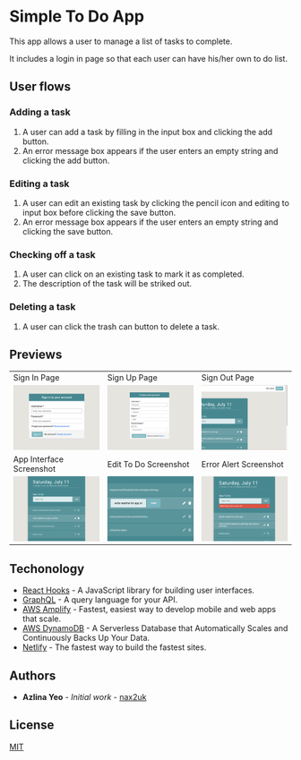 # Simple To Do App
This app allows a user to manage a list of tasks to complete.

It includes a login in page so that each user can have his/her own to do list.

## User flows

### Adding a task

1. A user can add a task by filling in the input box and clicking the add button.
1. An error message box appears if the user enters an empty string and clicking the add button.

### Editing a task

1. A user can edit an existing task by clicking the pencil icon and editing to input box before clicking the save button.
1. An error message box appears if the user enters an empty string and clicking the save button.

### Checking off a task

1. A user can click on an existing task to mark it as completed.
1. The description of the task will be striked out.


### Deleting a task

1. A user can click the trash can button to delete a task.

## Previews
<table>
  <tr>
    <td>Sign In Page</td>
     <td>Sign Up Page</td>
     <td>Sign Out Page</td>
  </tr>
  <tr>
    <td><img src="/public/images/user-stories/login.png" width=250></td>
    <td><img src="/public/images/user-stories/signup.png" width=250></td>
    <td><img src="/public/images/user-stories/logout.png" width=250></td>
  </tr>
    <tr>
    <td>App Interface Screenshot</td>
     <td>Edit To Do Screenshot</td>
     <td>Error Alert Screenshot</td>
  </tr>
  <tr>
    <td><img src="/public/images/user-stories/app-interface.png" width=250></td>
    <td><img src="/public/images/user-stories/edit.png" width=250></td>
    <td><img src="/public/images/user-stories/error.png" width=250></td>
  </tr>
 </table>

## Techonology

* [React Hooks](https://reactjs.org/) - A JavaScript library for building user interfaces.
* [GraphQL](https://graphql.org/) - A query language for your API.
* [AWS Amplify](https://aws.amazon.com/amplify/) - Fastest, easiest way to develop mobile and web apps that scale.
* [AWS DynamoDB](https://aws.amazon.com/dynamodb/) - A Serverless Database that Automatically Scales and Continuously Backs Up Your Data.
* [Netlify](https://www.netlify.com/) - The fastest way to build the fastest sites.


## Authors

* **Azlina Yeo** - *Initial work* - [nax2uk](https://github.com/nax2uk)

## License

[MIT](LICENSE)
